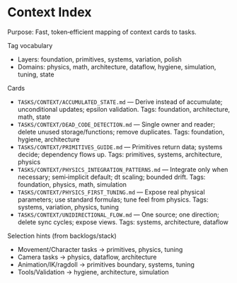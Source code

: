 # Context Index

Purpose: Fast, token‑efficient mapping of context cards to tasks.

Tag vocabulary
- Layers: foundation, primitives, systems, variation, polish
- Domains: physics, math, architecture, dataflow, hygiene, simulation, tuning, state

Cards
- `TASKS/CONTEXT/ACCUMULATED_STATE.md` — Derive instead of accumulate; unconditional updates; epsilon validation. Tags: foundation, architecture, math, state
- `TASKS/CONTEXT/DEAD_CODE_DETECTION.md` — Single owner and reader; delete unused storage/functions; remove duplicates. Tags: foundation, hygiene, architecture
- `TASKS/CONTEXT/PRIMITIVES_GUIDE.md` — Primitives return data; systems decide; dependency flows up. Tags: primitives, systems, architecture, physics
- `TASKS/CONTEXT/PHYSICS_INTEGRATION_PATTERNS.md` — Integrate only when necessary; semi‑implicit default; dt scaling; bounded drift. Tags: foundation, physics, math, simulation
- `TASKS/CONTEXT/PHYSICS_FIRST_TUNING.md` — Expose real physical parameters; use standard formulas; tune feel from physics. Tags: systems, variation, physics, tuning
- `TASKS/CONTEXT/UNIDIRECTIONAL_FLOW.md` — One source; one direction; delete sync cycles; expose views. Tags: systems, architecture, dataflow

Selection hints (from backlogs/stack)
- Movement/Character tasks → primitives, physics, tuning
- Camera tasks → physics, dataflow, architecture
- Animation/IK/ragdoll → primitives boundary, systems, tuning
- Tools/Validation → hygiene, architecture, simulation

